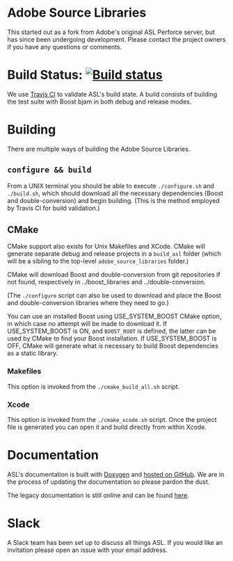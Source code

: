 # Adobe Source Libraries

This started out as a fork from Adobe's original ASL Perforce server, but has since been undergoing development. Please contact the project owners if you have any questions or comments.

# Build Status: [![Build status](https://travis-ci.org/stlab/adobe_source_libraries.png?branch=master)](https://travis-ci.org/stlab/adobe_source_libraries)

We use [Travis CI](https://travis-ci.org/stlab/adobe_source_libraries) to validate ASL's build state. A build consists of building the test suite with Boost bjam in both debug and release modes.

# Building
There are multiple ways of building the Adobe Source Libraries.

## `configure && build`
From a UNIX terminal you should be able to execute `./configure.sh` and `./build.sh`, which should download all the necessary dependencies (Boost and double-conversion) and begin building. (This is the method employed by Travis CI for build validation.)

## CMake

CMake support also exists for Unix Makefiles and XCode. CMake will generate separate debug and release projects in a `build_asl` folder (which will be a sibling to the top-level `adobe_source_libraries` folder.)

CMake will download Boost and double-conversion from git repositories if not found, respectively in ../boost_libraries and ../double-conversion.

(The `./configure` script can also be used to download and place the Boost and double-conversion libraries where they need to go.)

You can use an installed Boost using USE_SYSTEM_BOOST CMake option, in which case no attempt will be made to download it.
If USE_SYSTEM_BOOST is ON, and `BOOST_ROOT` is defined, the latter can be used by CMake to find your Boost installation.
If USE_SYSTEM_BOOST is OFF, CMake will generate what is necessary to build Boost dependencies as a static library.

### Makefiles

This option is invoked from the `./cmake_build_all.sh` script.

### Xcode

This option is invoked from the `./cmake_xcode.sh` script. Once the project file is generated you can open it and build directly from within Xcode.

Documentation
=====
ASL's documentation is built with [Doxygen](http://www.doxygen.org) and [hosted on GitHub](http://stlab.github.io/adobe_source_libraries/). We are in the process of updating the documentation so please pardon the dust.

The legacy documentation is still online and can be found [here](http://stlab.adobe.com/).

Slack
=====
A Slack team has been set up to discuss all things ASL. If you would like an invitation please open an issue with your email address.
